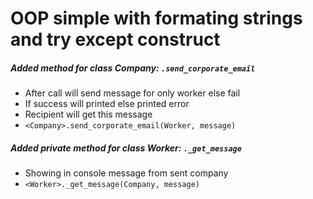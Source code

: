 # OOP simple with formating strings and try except construct

##### Added method for class Company: `.send_corporate_email`

- After call will send message for only worker else fail
- If success will printed else printed error
- Recipient will get this message
- `<Company>.send_corporate_email(Worker, message)`

##### Added private method for class Worker: `._get_message`

- Showing in console message from sent company
- `<Worker>._get_message(Company, message)`
